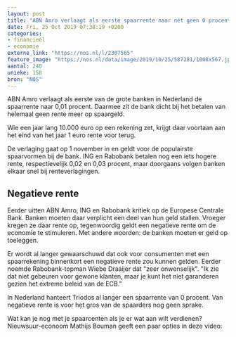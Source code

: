 ```yaml
---
layout: post
title: "ABN Amro verlaagt als eerste spaarrente naar nét geen 0 procent"
date: Fri, 25 Oct 2019 07:38:19 +0200
categories: 
- financieel 
- economie 
externe_link: "https://nos.nl/l/2307565"
feature_image: "https://nos.nl/data/image/2019/10/25/587281/1008x567.jpg"
aantal: 240
unieke: 158
bron: "NOS"
---
```


<p>ABN Amro verlaagt als eerste van de grote banken in Nederland de spaarrente naar 0,01 procent. Daarmee zit de bank dicht bij het betalen van helemaal geen rente meer op spaargeld.</p>
<p>Wie een jaar lang 10.000 euro op een rekening zet, krijgt daar voortaan aan het eind van het jaar 1 euro rente voor terug.</p>
<p>De verlaging gaat op 1 november in en geldt voor de populairste spaarvormen bij de bank. ING en Rabobank betalen nog een iets hogere rente, respectievelijk 0,02 en 0,03 procent, maar doorgaans volgen banken elkaar snel bij renteverlagingen.</p>
<h2>Negatieve rente</h2>
<p>Eerder uitten ABN Amro, ING en Rabobank kritiek op de Europese Centrale Bank. Banken moeten daar verplicht een deel van hun geld stallen. Vroeger kregen ze daar rente op, tegenwoordig geldt een negatieve rente om de economie te stimuleren. Met andere woorden: de banken moeten er geld op toeleggen.</p>
<p>Er wordt al langer gewaarschuwd dat ook voor consumenten met een spaarrekening binnenkort een negatieve rente zou kunnen gelden. Eerder noemde Rabobank-topman Wiebe Draaijer dat "zeer onwenselijk". "Ik zie dat niet gebeuren voor gewone klanten, maar je kunt het niet garanderen gezien het extreme beleid van de ECB."</p>
<p>In Nederland hanteert Triodos al langer een spaarrente van 0 procent. Van negatieve rente is voor het gros van de spaarders nog geen sprake.</p>
<p>Wat kan je nog met je spaarcenten als je er wat aan wilt verdienen? Nieuwsuur-econoom Mathijs Bouman geeft een paar opties in deze video:</p>
